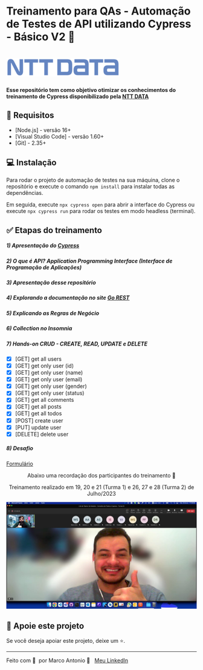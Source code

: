 # Treinamento para QAs - Automação de Testes de API utilizando Cypress - Básico V2 🚀

<h1 align="left">
    <img width="300px" src="https://github.com/mrk-qa/treinamento-nttdata-cypress-teste-api-gorest-v2/blob/6036fa68f607a287c9874e3136bee532c5bfb914/assets/ntt_logo.png" alt="2560px-NTT-Data-Logo">
</h1>


#### Esse repositório tem como objetivo otimizar os conhecimentos do treinamento de Cypress disponibilizado pela [NTT DATA](https://www.linkedin.com/company/ntt-data-europe-latam/mycompany/)

## 🔖 Requisitos

- [Node.js] - versão 16+
- [Visual Studio Code] - versão 1.60+
- [Git] - 2.35+

## 💻  Instalação

Para rodar o projeto de automação de testes na sua máquina, clone o repositório e execute o comando `npm install` para instalar todas as dependências.

Em seguida, execute `npx cypress open` para abrir a interface do Cypress ou execute `npx cypress run` para rodar os testes em modo headless (terminal).

## ✅ Etapas do treinamento

##### 1) Apresentação do [Cypress](https://www.cypress.io/)  

##### 2) O que é API? _Application Programming Interface (Interface de Programação de Aplicações)_

##### 3) Apresentação desse repositório  

##### 4) Explorando a documentação no site [Go REST](https://gorest.co.in)  

##### 5) Explicando as Regras de Negócio  

##### 6) Collection no Insomnia  

##### 7) Hands-on _CRUD - CREATE, READ, UPDATE e DELETE_  

- [x] [GET] get all users  
- [x] [GET] get only user (id)  
- [x] [GET] get only user (name)  
- [x] [GET] get only user (email)  
- [x] [GET] get only user (gender)  
- [x] [GET] get only user (status)  
- [x] [GET] get all comments  
- [x] [GET] get all posts  
- [x] [GET] get all todos  
- [x] [POST] create user  
- [x] [PUT] update user  
- [x] [DELETE] delete user  

##### 8) Desafio  
  
[Formulário](https://forms.microsoft.com/pages/responsepage.aspx?id=oGkWWT8YpUmY9Jqg0LY9gfzefbgblk5Oh5Qwcw15HSpUQUhHNkFGRUNKMlMxTzFMWEhWMVNQUDhMSi4u)  

<p align="center">Abaixo uma recordação dos participantes do treinamento 💙</p>
<p align="center">Treinamento realizado em 19, 20 e 21 (Turma 1) e 26, 27 e 28 (Turma 2) de Julho/2023</p>

<div align="center"><img width="800px"  src="https://github.com/mrk-qa/treinamento-nttdata-cypress-teste-api-gorest-v2/blob/6036fa68f607a287c9874e3136bee532c5bfb914/assets/treinamento-nttdata-cypress-teste-api-gorest-v2.jpeg">
</div>


## 🔮 Apoie este projeto  

Se você deseja apoiar este projeto, deixe um ⭐.  

---  

Feito com 💙 &nbsp;por Marco Antonio 👋 &nbsp; [Meu LinkedIn](https://www.linkedin.com/in/mrk-silva/)  